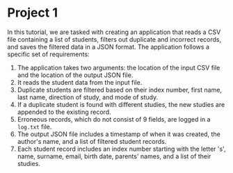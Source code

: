 # Project 1

In this tutorial, we are tasked with creating an application that reads a CSV file containing a list of students, filters out duplicate and incorrect records, and saves the filtered data in a JSON format. The application follows a specific set of requirements:

1. The application takes two arguments: the location of the input CSV file and the location of the output JSON file.
2. It reads the student data from the input file.
3. Duplicate students are filtered based on their index number, first name, last name, direction of study, and mode of study.
4. If a duplicate student is found with different studies, the new studies are appended to the existing record.
5. Erroneous records, which do not consist of 9 fields, are logged in a `log.txt` file.
6. The output JSON file includes a timestamp of when it was created, the author's name, and a list of filtered student records.
7. Each student record includes an index number starting with the letter 's', name, surname, email, birth date, parents' names, and a list of their studies.
